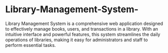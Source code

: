 # Library-Management-System-
Library Management System is a comprehensive web application designed to effectively manage books, users, and transactions in a library. With an intuitive interface and powerful features, this system streamlines the daily operations of libraries, making it easy for administrators and staff to perform essential tasks. 
